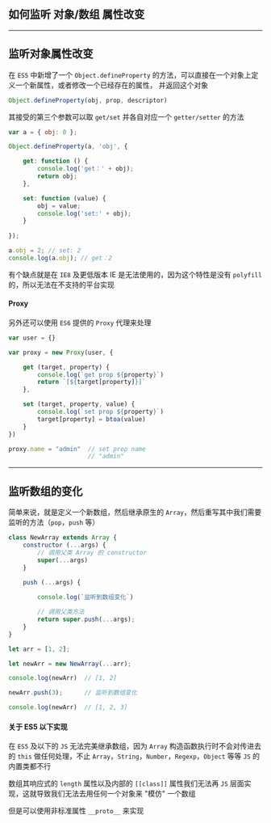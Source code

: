 ## 如何监听 对象/数组 属性改变

----


## 监听对象属性改变

在 ```ES5``` 中新增了一个 ```Object.defineProperty``` 的方法，可以直接在一个对象上定义一个新属性，或者修改一个已经存在的属性， 并返回这个对象

```js
Object.defineProperty(obj, prop, descriptor)
```

其接受的第三个参数可以取 ```get/set``` 并各自对应一个 ```getter/setter``` 的方法

```js
var a = { obj: 0 };

Object.defineProperty(a, 'obj', {

    get: function () {
        console.log('get：' + obj);
        return obj;
    },

    set: function (value) {
        obj = value;
        console.log('set:' + obj);
    }
    
});

a.obj = 2; // set: 2
console.log(a.obj); // get：2
```

有个缺点就是在 ```IE8``` 及更低版本 IE 是无法使用的，因为这个特性是没有 ```polyfill``` 的，所以无法在不支持的平台实现


#### Proxy

另外还可以使用 ```ES6``` 提供的 ```Proxy``` 代理来处理

```js
var user = {}

var proxy = new Proxy(user, {

    get (target, property) {
        console.log(`get prop ${property}`)
        return `[${target[property]}]`
    },

    set (target, property, value) {
        console.log(`set prop ${property}`)
        target[property] = btoa(value)
    }
})

proxy.name = "admin"  // set prop name
                      // "admin"
```

----


## 监听数组的变化

简单来说，就是定义一个新数组，然后继承原生的 ```Array```，然后重写其中我们需要监听的方法（```pop```，```push``` 等）

```js
class NewArray extends Array {
    constructor (...args) {
        // 调用父类 Array 的 constructor
        super(...args)
    }

    push (...args) {
        
        console.log(`监听到数组变化`)

        // 调用父类方法
        return super.push(...args);
    }
}

let arr = [1, 2];

let newArr = new NewArray(...arr);

console.log(newArr)  // [1, 2]

newArr.push(3);      // 监听到数组变化

console.log(newArr)  // [1, 2, 3]
```

#### 关于 ES5 以下实现

在 ```ES5``` 及以下的 ```JS``` 无法完美继承数组，因为 ```Array``` 构造函数执行时不会对传进去的 ```this``` 做任何处理，不止 ```Array```，```String```，```Number```，```Regexp```，```Object``` 等等 ```JS``` 的内置类都不行

数组其响应式的 ```length``` 属性以及内部的 ```[[class]]``` 属性我们无法再 ```JS``` 层面实现，这就导致我们无法去用任何一个对象来 "模仿" 一个数组

但是可以使用非标准属性 ```__proto__``` 来实现
